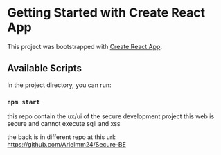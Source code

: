 # Getting Started with Create React App

This project was bootstrapped with [Create React App](https://github.com/facebook/create-react-app).

## Available Scripts

In the project directory, you can run:

### `npm start`

this repo contain the ux/ui of the secure development project
this web is secure and cannot execute sqli and xss

the back is in different repo at this url:
https://github.com/Arielmm24/Secure-BE
